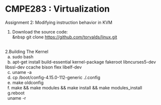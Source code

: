 # CMPE283 : Virtualization </br>
Assignment 2: Modifying instruction behavior in KVM </br>
1. Download the source code: </br>
&nbsp  git clone https://github.com/torvalds/linux.git   </br>
</br>
2.Building The Kernel   </br>
&nbsp a. sudo bash   </br>
&nbsp b. apt-get install build-essential kernel-package fakeroot libncurses5-dev libssl-dev ccache bison flex libelf-dev  </br>
&nbsp c. uname -a </br>
&nbsp d. cp /boot/config-4.15.0-112-generic    ./.config  </br>
&nbsp e. make oldconfig  </br>
&nbsp f. make && make modules && make install && make modules_install  </br>
&nbsp g.reboot  </br>
&nbsp uname -r  </br>
</br>
